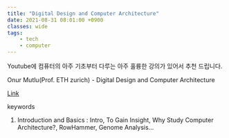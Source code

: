 ```yaml
---
title: "Digital Design and Computer Architecture"
date: 2021-08-31 08:01:00 +0900
classes: wide
tags:
    - tech
    - computer
---
```


Youtube에 컴퓨터의 아주 기초부터 다루는 아주 훌륭한 강의가 있어서 추천 드립니다.

Onur Mutlu(Prof. ETH zurich) - Digital Design and Computer Architecture

[Link](https://www.youtube.com/watch?v=LbC0EZY8yw4&list=PL5Q2soXY2Zi_uej3aY39YB5pfW4SJ7LlN)

keywords

1. Introduction and Basics : Intro, To Gain Insight, Why Study Computer Architecture?, RowHammer, Genome Analysis...
